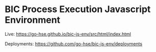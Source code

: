 # BIC Process Execution Javascript Environment

Live: https://go-hse.github.io/bic-js-env/src/html/index.html

Deployments: https://github.com/go-hse/bic-js-env/deployments 


